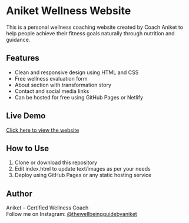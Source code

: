 # Aniket Wellness Website

This is a personal wellness coaching website created by Coach Aniket to help people achieve their fitness goals naturally through nutrition and guidance.

## Features

- Clean and responsive design using HTML and CSS
- Free wellness evaluation form
- About section with transformation story
- Contact and social media links
- Can be hosted for free using GitHub Pages or Netlify

## Live Demo

[Click here to view the website](https://yourusername.github.io/aniket-wellness)

## How to Use

1. Clone or download this repository
2. Edit index.html to update text/images as per your needs
3. Deploy using GitHub Pages or any static hosting service

## Author

Aniket – Certified Wellness Coach  
Follow me on Instagram: [@thewellbeingguidebyaniket](https://instagram.com/thewellbeingguidebyaniket)
